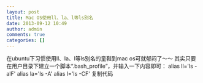```yaml
---
layout: post
title: Mac OS使用ll、la、l等ls别名
date: 2013-09-12 10:49
author: admin
comments: true
categories: []
---
```

在ubuntu下习惯使用ll、la、l等ls别名的童鞋到mac os可就郁闷了～～
其实只要在用户目录下建立一个脚本“.bash_profile”，并输入一下内容即可：
alias ll='ls -alF'
alias la='ls -A'
alias l='ls -CF'
复制代码

